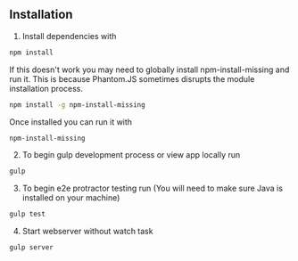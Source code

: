 ## Installation
1) Install dependencies with

```bash
npm install
```
If this doesn't work you may need to globally install npm-install-missing and run it. This is because Phantom.JS sometimes disrupts the module installation process.
```bash
npm install -g npm-install-missing
```
Once installed you can run it with
```bash
npm-install-missing
```

2) To begin gulp development process or view app locally run
```bash
gulp
```

3) To begin e2e protractor testing run (You will need to make sure Java is installed on your machine)
```bash
gulp test
```

4) Start webserver without watch task
```bash
gulp server
```

